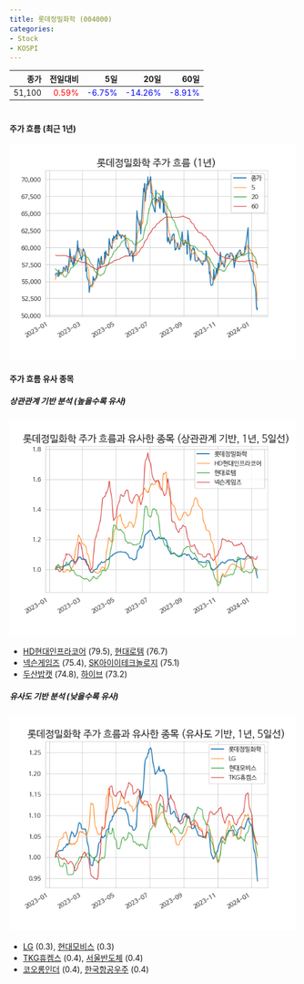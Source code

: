 ```yaml
---
title: 롯데정밀화학 (004000)
categories:
- Stock
- KOSPI
---
```


|종가|전일대비|5일|20일|60일|
|---:|-------:|--:|---:|---:|
|51,100|<span style="color: red">0.59%</span>|<span style="color: blue">-6.75%</span>|<span style="color: blue">-14.26%</span>|<span style="color: blue">-8.91%</span>|

<!-- more -->
#
#### 주가 흐름 (최근 1년)
![004000](/assets/images/stock/004000.png)


#### 주가 흐름 유사 종목


##### 상관관계 기반 분석 (높을수록 유사)
![004000](/assets/images/stock/004000_corr.png)
- [HD현대인프라코어](/042670/) (79.5), [현대로템](/064350/) (76.7)
- [넥슨게임즈](/225570/) (75.4), [SK아이이테크놀로지](/361610/) (75.1)
- [두산밥캣](/241560/) (74.8), [하이브](/352820/) (73.2)


##### 유사도 기반 분석 (낮을수록 유사)	
![004000](/assets/images/stock/004000_sim.png)
- [LG](/003550/) (0.3), [현대모비스](/012330/) (0.3)
- [TKG휴켐스](/069260/) (0.4), [서울반도체](/046890/) (0.4)
- [코오롱인더](/120110/) (0.4), [한국항공우주](/047810/) (0.4)